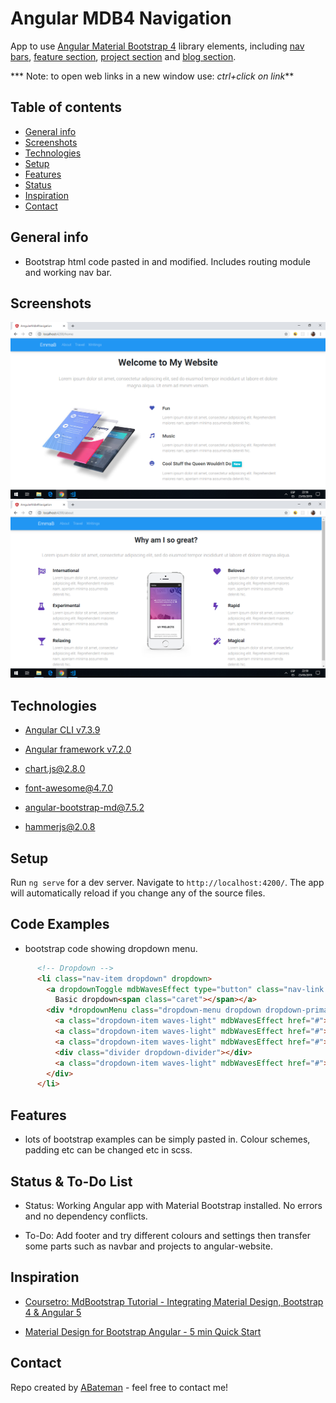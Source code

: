 # Angular MDB4 Navigation

App to use [Angular Material Bootstrap 4](https://mdbootstrap.com/docs/angular/) library elements, including [nav bars](https://mdbootstrap.com/docs/angular/navigation/navbar/), [feature section](https://mdbootstrap.com/docs/angular/sections/features/), [project section](https://mdbootstrap.com/docs/angular/sections/projects/) and [blog section](https://mdbootstrap.com/docs/angular/sections/blog/).

*** Note: to open web links in a new window use: _ctrl+click on link_**

## Table of contents

* [General info](#general-info)
* [Screenshots](#screenshots)
* [Technologies](#technologies)
* [Setup](#setup)
* [Features](#features)
* [Status](#status)
* [Inspiration](#inspiration)
* [Contact](#contact)

## General info

* Bootstrap html code pasted in and modified. Includes routing module and working nav bar.

## Screenshots

![Example screenshot](./img/home.png)
![Example screenshot](./img/about.png)

## Technologies

* [Angular CLI v7.3.9](https://github.com/angular/angular-cli)

* [Angular framework v7.2.0](https://angular.io/)

* [chart.js@2.8.0](https://www.npmjs.com/package/chart.js?activeTab=readme)

* [font-awesome@4.7.0](https://www.npmjs.com/package/font-awesome)

* [angular-bootstrap-md@7.5.2](https://www.npmjs.com/package/angular-bootstrap-md)

* [hammerjs@2.0.8](https://www.npmjs.com/package/hammerjs)

## Setup

Run `ng serve` for a dev server. Navigate to `http://localhost:4200/`. The app will automatically reload if you change any of the source files.

## Code Examples

* bootstrap code showing dropdown menu.

```html
      <!-- Dropdown -->
      <li class="nav-item dropdown" dropdown>
        <a dropdownToggle mdbWavesEffect type="button" class="nav-link dropdown-toggle waves-light" mdbWavesEffect>
          Basic dropdown<span class="caret"></span></a>
        <div *dropdownMenu class="dropdown-menu dropdown dropdown-primary" role="menu">
          <a class="dropdown-item waves-light" mdbWavesEffect href="#">Action</a>
          <a class="dropdown-item waves-light" mdbWavesEffect href="#">Another action</a>
          <a class="dropdown-item waves-light" mdbWavesEffect href="#">Something else here</a>
          <div class="divider dropdown-divider"></div>
          <a class="dropdown-item waves-light" mdbWavesEffect href="#">Separated link</a>
        </div>
      </li>
```

## Features

* lots of bootstrap examples can be simply pasted in. Colour schemes, padding etc can be changed etc in scss.

## Status & To-Do List

* Status: Working Angular app with Material Bootstrap installed. No errors and no dependency conflicts.

* To-Do: Add footer and try different colours and settings then transfer some parts such as navbar and projects to angular-website.

## Inspiration

* [Coursetro: MdBootstrap Tutorial - Integrating Material Design, Bootstrap 4 & Angular 5](https://www.youtube.com/watch?v=m68xvSiuijE)

* [Material Design for Bootstrap Angular - 5 min Quick Start](https://www.youtube.com/watch?v=J3M0QS6YB0w)

## Contact

Repo created by [ABateman](https://www.andrewbateman.org) - feel free to contact me!
